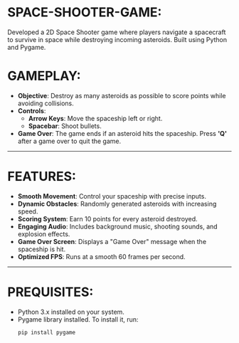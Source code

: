 # SPACE-SHOOTER-GAME:
Developed a 2D Space Shooter game where players navigate a spacecraft to survive in space while destroying incoming asteroids. Built using Python and Pygame.
# GAMEPLAY:

- **Objective**: Destroy as many asteroids as possible to score points while avoiding collisions.
- **Controls**:
  - **Arrow Keys**: Move the spaceship left or right.
  - **Spacebar**: Shoot bullets.
- **Game Over**: The game ends if an asteroid hits the spaceship. Press **'Q'** after a game over to quit the game.

---

# FEATURES:

- **Smooth Movement**: Control your spaceship with precise inputs.
- **Dynamic Obstacles**: Randomly generated asteroids with increasing speed.
- **Scoring System**: Earn 10 points for every asteroid destroyed.
- **Engaging Audio**: Includes background music, shooting sounds, and explosion effects.
- **Game Over Screen**: Displays a "Game Over" message when the spaceship is hit.
- **Optimized FPS**: Runs at a smooth 60 frames per second.

---

# PREQUISITES:
- Python 3.x installed on your system.
- Pygame library installed. To install it, run:
  ```bash
  pip install pygame
